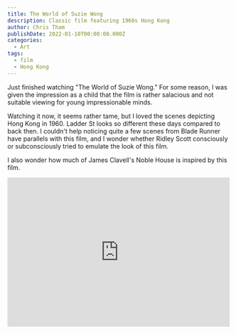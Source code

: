 ```yaml
---
title: The World of Suzie Wong
description: Classic film featuring 1960s Hong Kong
author: Chris Tham
publishDate: 2022-01-10T00:00:00.000Z
categories:
  - Art
tags:
  - film
  - Hong Kong
---
```

Just finished watching "The World of Suzie Wong." For some reason, I was given the impression as a child that the film is rather salacious and not suitable viewing for young impressionable minds.

Watching it now, it seems rather tame, but I loved the scenes depicting Hong Kong in 1960. Ladder St looks so different these days compared to back then. I couldn't help noticing quite a few scenes from Blade Runner have parallels with this film, and I wonder whether Ridley Scott consciously or subconsciously tried to emulate the look of this film.

I also wonder how much of James Clavell's Noble House is inspired by this film.

<iframe src="https://www.facebook.com/plugins/post.php?href=https%3A%2F%2Fwww.facebook.com%2Fchris1.tham%2Fposts%2Fpfbid0LpUNh7Yoz143Us8PiZyuB93JSUf4R4WJSENMqb38woLbsZauzdLdmTXzs4JmckqHl&show_text=true&width=500" width="500" height="336" style="border:none;overflow:hidden" scrolling="no" frameborder="0" allowfullscreen="true" allow="autoplay; clipboard-write; encrypted-media; picture-in-picture; web-share"></iframe>
